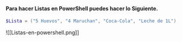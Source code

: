 #### Para hacer Listas en PowerShell puedes hacer lo Siguiente.
``` PowerShell
$Lista = ("5 Huevos", "4 Maruchan", "Coca-Cola", "Leche de 1L")
```
![[Listas-en-powershell.png]]